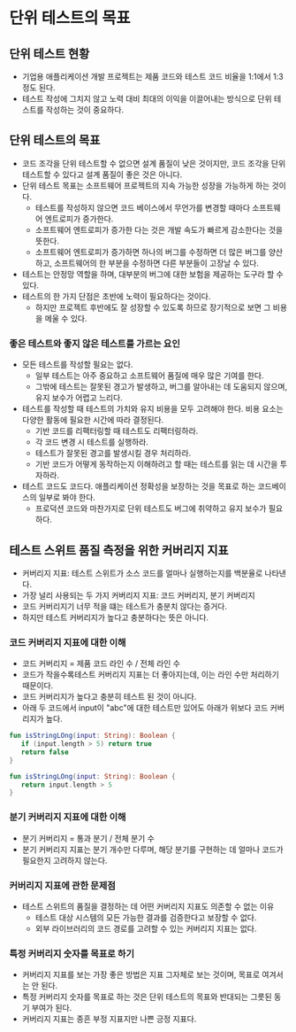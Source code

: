 # 단위 테스트의 목표

## 단위 테스트 현황

- 기업용 애플리케이션 개발 프로젝트는 제품 코드와 테스트 코드 비율을 1:1에서 1:3 정도 된다.
- 테스트 작성에 그치지 않고 노력 대비 최대의 이익을 이끌어내는 방식으로 단위 테스트를 작성하는 것이 중요하다.

## 단위 테스트의 목표

- 코드 조각을 단위 테스트할 수 없으면 설계 품질이 낮은 것이지만, 코드 조각을 단위 테스트할 수 있다고 설계 품질이 좋은 것은 아니다.
- 단위 테스트 목표는 소프트웨어 프로젝트의 지속 가능한 성장을 가능하게 하는 것이다.
	- 테스트를 작성하지 않으면 코드 베이스에서 무언가를 변경할 때마다 소프트웨어 엔트로피가 증가한다.
	- 소프트웨어 엔트로피가 증가한 다는 것은 개발 속도가 빠르게 감소한다는 것을 뜻한다.
	- 소프트웨어 엔트로피가 증가하면 하나의 버그를 수정하면 더 많은 버그를 양산하고, 소프트웨어의 한 부분을 수정하면 다른 부분들이 고장날 수 있다.
- 테스트는 안정망 역할을 하며, 대부분의 버그에 대한 보험을 제공하는 도구라 할 수 있다.
- 테스트의 한 가지 단점은 초반에 노력이 필요하다는 것이다.
	- 하지만 프로젝트 후반에도 잘 성장할 수 있도록 하므로 장기적으로 보면 그 비용을 메울 수 있다.

### 좋은 테스트와 좋지 않은 테스트를 가르는 요인

- 모든 테스트를 작성할 필요는 없다.
	- 일부 테스트는 아주 중요하고 소프트웨어 품질에 매우 많은 기여를 한다.
	- 그밖에 테스트는 잘못된 경고가 발생하고, 버그를 알아내는 데 도움되지 않으며, 유지 보수가 어렵고 느리다.
- 테스트를 작성할 때 테스트의 가치와 유지 비용을 모두 고려해야 한다. 비용 요소는 다양한 활동에 필요한 시간에 따라 결정된다.
	- 기반 코드를 리팩터링할 때 테스트도 리팩터링하라.
	- 각 코드 변경 시 테스트를 실행하라.
	- 테스트가 잘못된 경고를 발생시킬 경우 처리하라.
	- 기반 코드가 어떻게 동작하는지 이해하려고 할 때는 테스트를 읽는 데 시간을 투자하라.
- 테스트 코드도 코드다. 애플리케이션 정확성을 보장하는 것을 목표로 하는 코드베이스의 일부로 봐야 한다.
	- 프로덕션 코드와 마찬가지로 단위 테스트도 버그에 취약하고 유지 보수가 필요하다.

## 테스트 스위트 품질 측정을 위한 커버리지 지표

- 커버리지 지표: 테스트 스위트가 소스 코드를 얼마나 실행하는지를 백분율로 나타낸다.
- 가장 널리 사용되는 두 가지 커버리지 지표: 코드 커버리지, 분기 커버리지
- 코드 커버리지기 너무 적을 떄는 테스트가 충분치 않다는 증거다.
- 하지만 테스트 커버리지가 높다고 충분하다는 뜻은 아니다.

### 코드 커버리지 지표에 대한 이해

- 코드 커버리지 = 제품 코드 라인 수 / 전체 라인 수
- 코드가 작을수록테스트 커버리지 지표는 더 좋아지는데, 이는 라인 수만 처리하기 때문이다.
- 코드 커버리지가 높다고 충분히 테스트 된 것이 아니다.
- 아래 두 코드에서 input이 "abc"에 대한 테스트만 있어도 아래가 위보다 코드 커버리지가 높다. 

```kotlin
fun isStringLOng(input: String): Boolean {  
   if (input.length > 5) return true  
   return false
}
```

```kotlin
fun isStringLOng(input: String): Boolean {  
   return input.length > 5  
}
```

### 분기 커버리지 지표에 대한 이해

- 분기 커버리지 = 통과 분기 / 전체 분기 수
- 분기 커버리지 지표는 분기 개수만 다루며, 해당 분기를 구현하는 데 얼마나 코드가 필요한지 고려하지 않는다.

### 커버리지 지표에 관한 문제점

- 테스트 스위트의 품질을 결정하는 데 어떤 커버리지 지표도 의존할 수 없는 이유
	- 테스트 대상 시스템의 모든 가능한 결과를 검증한다고 보장할 수 없다.
	- 외부 라이브러리의 코드 경로를 고려할 수 있는 커버리지 지표는 없다.

### 특정 커버리지 숫자를 목표로 하기

- 커버리지 지표를 보는 가장 좋은 방법은 지표 그자체로 보는 것이며, 목표로 여겨서는 안 된다.
- 특정 커버리지 숫자를 목표로 하는 것은 단위 테스트의 목표와 반대되는 그릇된 동기 부여가 된다.
- 커버리지 지표는 종흔 부정 지표지만 나쁜 긍정 지표다.

